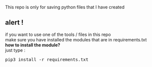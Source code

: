 This repo is only for saving python files that I have created<br>
<h2><b>alert !</b></h2>
if you want to use one of the tools / files in this repo<br>make sure you have installed the modules that are in requirements.txt<br>
<b>how to install the module?</b><br>
just type : <pre>pip3 install -r requirements.txt</pre>
